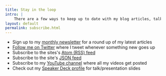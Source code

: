 ```yaml
---
title: Stay in the loop
intro: |
    There are a few ways to keep up to date with my blog articles, talks and videos:
layout: default
permalink: subscribe.html
---
```


- Sign up to my [monthly newsletter](/newsletter/) for a round up of my latest articles
- [Follow me on Twitter](https://twitter.com/tempertemper) where I tweet whenever something new goes up
- Subscribe to the sites's [Atom (RSS) feed](/feeds/main.xml)
- Subscribe to the site's [JSON feed](/feeds/main.json)
- Subscribe to my [YouTube channel](https://www.youtube.com/tempertemper) where all my videos get posted
- Check out my [Speaker Deck profile](https://speakerdeck.com/tempertemper) for talk/presentation slides
